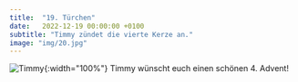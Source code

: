```yaml
---
title:  "19. Türchen"
date:   2022-12-19 00:00:00 +0100
subtitle: "Timmy zündet die vierte Kerze an."
image: "img/20.jpg"
---
```


![Timmy](../img/20.jpg){:width="100%"}
Timmy wünscht euch einen schönen 4. Advent!